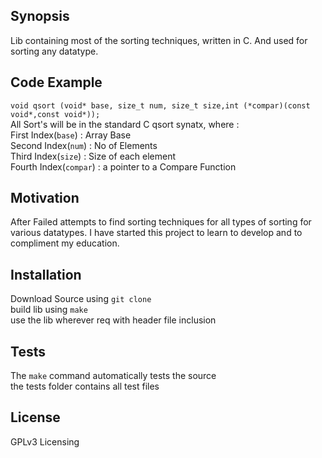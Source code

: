 ## Synopsis

Lib containing most of the sorting techniques, written in C. And used for sorting any datatype.

## Code Example

`void qsort (void* base, size_t num, size_t size,int (*compar)(const void*,const void*));`  
All Sort's will be in the standard C qsort synatx, where :  
First Index(`base`) : Array Base  
Second Index(`num`) : No of Elements  
Third Index(`size`) : Size of each element  
Fourth Index(`compar`) : a pointer to a Compare Function 

## Motivation

After Failed attempts to find sorting techniques for all types of sorting for various datatypes. I have started this project to learn to develop and to compliment my education.

## Installation

Download Source using `git clone`  
build lib using `make`  
use the lib wherever req with header file inclusion

## Tests

The `make` command automatically tests the source  
the tests folder contains all test files

## License

GPLv3 Licensing
